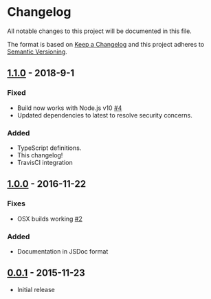 # Changelog
All notable changes to this project will be documented in this file.

The format is based on [Keep a Changelog]
and this project adheres to [Semantic Versioning].

## [1.1.0] - 2018-9-1
### Fixed
- Build now works with Node.js v10 [#4]
- Updated dependencies to latest to resolve security concerns.

### Added
- TypeScript definitions.
- This changelog!
- TravisCI integration

## [1.0.0] - 2016-11-22
### Fixes
- OSX builds working [#2]

### Added
- Documentation in JSDoc format

## [0.0.1] - 2015-11-23
- Initial release

[#4]: https://github.com/JacobFischer/netlinkwrapper/pull/4
[#2]: https://github.com/JacobFischer/netlinkwrapper/pull/2
[1.1.0]: https://github.com/JacobFischer/netlinkwrapper/releases/tag/v1.1.0
[1.0.0]: https://github.com/JacobFischer/netlinkwrapper/releases/tag/v1.0.0
[0.0.1]: https://github.com/JacobFischer/netlinkwrapper/releases/tag/v0.0.1
[Keep a Changelog]: http://keepachangelog.com/en/1.0.0/
[Semantic Versioning]: http://semver.org/spec/v2.0.0.html
